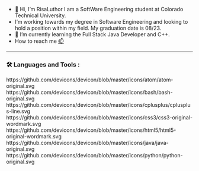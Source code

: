 - 👋 Hi, I’m RisaLuthor
I am a SoftWare Engineering student at Colorado Technical University. 
- I’m working towards my degree in Software Engineering and looking to hold a position within my field. My graduation date is 08/23.
- 🌱 I’m currently learning the Full Stack Java Developer and C++. 
- How to reach me [📫](https://www.linkedin.com/in/risaluthor/)

---
### :hammer_and_wrench: Languages and Tools :
<div>
https://github.com/devicons/devicon/blob/master/icons/atom/atom-original.svg
https://github.com/devicons/devicon/blob/master/icons/bash/bash-original.svg
https://github.com/devicons/devicon/blob/master/icons/cplusplus/cplusplus-line.svg
https://github.com/devicons/devicon/blob/master/icons/css3/css3-original-wordmark.svg
https://github.com/devicons/devicon/blob/master/icons/html5/html5-original-wordmark.svg
https://github.com/devicons/devicon/blob/master/icons/java/java-original.svg
https://github.com/devicons/devicon/blob/master/icons/python/python-original.svg

</div>

<!---
RisaLuthor/RisaLuthor is a ✨ special ✨ repository because its `README.md` (this file) appears on your GitHub profile.
You can click the Preview link to take a look at your changes.
--->
